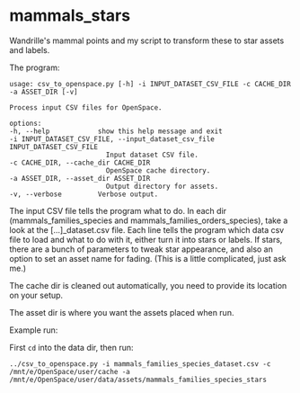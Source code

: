 # mammals_stars

Wandrille's mammal points and my script to transform these to star assets and
labels.

The program:

    usage: csv_to_openspace.py [-h] -i INPUT_DATASET_CSV_FILE -c CACHE_DIR -a ASSET_DIR [-v]

    Process input CSV files for OpenSpace.

    options:
    -h, --help            show this help message and exit
    -i INPUT_DATASET_CSV_FILE, --input_dataset_csv_file INPUT_DATASET_CSV_FILE
                            Input dataset CSV file.
    -c CACHE_DIR, --cache_dir CACHE_DIR
                            OpenSpace cache directory.
    -a ASSET_DIR, --asset_dir ASSET_DIR
                            Output directory for assets.
    -v, --verbose         Verbose output.

The input CSV file tells the program what to do. In each dir (mammals_families_species
and mammals_families_orders_species), take a look at the [...]_dataset.csv file.
Each line tells the program which data csv file to load and what to do with it, 
either turn it into stars or labels. If stars, there are a bunch of parameters
to tweak star appearance, and also an option to set an asset name for fading. (This
is a little complicated, just ask me.)

The cache dir is cleaned out automatically, you need to provide its location
on your setup.

The asset dir is where you want the assets placed when run.

Example run:

First `cd` into the data dir, then run:

`../csv_to_openspace.py -i mammals_families_species_dataset.csv -c /mnt/e/OpenSpace/user/cache -a /mnt/e/OpenSpace/user/data/assets/mammals_families_species_stars`

